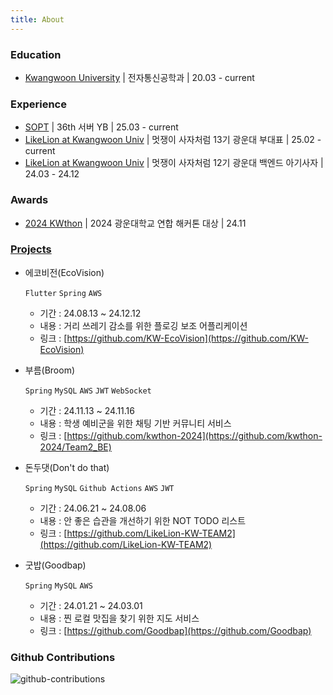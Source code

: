 ```yaml
---
title: About
---
```


<!-- > **Note**: Add Markdown syntax content to file `tabs/about.md` and it will show up on this page. -->

### Education

- [Kwangwoon University](https://www.kw.ac.kr/ko/) \| 전자통신공학과 \| 20.03 - current






### Experience

- [SOPT](https://www.sopt.org/) \| 36th 서버 YB \| 25.03 - current
- [LikeLion at Kwangwoon Univ](https://likelion.university/) \| 멋쟁이 사자처럼 13기 광운대 부대표 \| 25.02 - current
- [LikeLion at Kwangwoon Univ](https://likelion.university/) \|  멋쟁이 사자처럼 12기 광운대 백엔드 아기사자 \| 24.03 - 24.12



### <!--Certifications-->

<!-- 25.03 | 정보처리기사 -->

<!-- 25.09 | SQLD -->

<!-- 25.12 | Opic - IM x -->



### Awards

- [2024 KWthon](https://github.com/kwthon-2024) \| 2024 광운대학교 연합 해커톤 대상 \| 24.11





### [Projects](https://adaptive-foxtrot-ecd.notion.site/Projects-1067f82dda12806f9b4ce562125397f3)

- 에코비전(EcoVision)

  `Flutter` `Spring` `AWS`

  - 기간 : 24.08.13 ~ 24.12.12
  - 내용 : 거리 쓰레기 감소를 위한 플로깅 보조 어플리케이션
  - 링크 : [https://github.com/KW-EcoVision](https://github.com/KW-EcoVision)



- 부름(Broom)

  `Spring` `MySQL`  `AWS` `JWT` `WebSocket`

  - 기간 : 24.11.13 ~ 24.11.16
  - 내용 : 학생 예비군을 위한 채팅 기반 커뮤니티 서비스
  - 링크 : [https://github.com/kwthon-2024](https://github.com/kwthon-2024/Team2_BE)



- 돈두댓(Don't do that)

  `Spring` `MySQL` `Github Actions` `AWS` `JWT`

  - 기간 : 24.06.21 ~ 24.08.06
  - 내용 : 안 좋은 습관을 개선하기 위한 NOT TODO 리스트
  - 링크 : [https://github.com/LikeLion-KW-TEAM2](https://github.com/LikeLion-KW-TEAM2)



- 굿밥(Goodbap)

  `Spring` `MySQL` `AWS`

  - 기간 : 24.01.21 ~ 24.03.01
  - 내용 : 찐 로컬 맛집을 찾기 위한 지도 서비스
  - 링크 : [https://github.com/Goodbap](https://github.com/Goodbap)





###  **Github Contributions**
![github-contributions](https://ghchart.rshah.org/Kyoung-M1N)